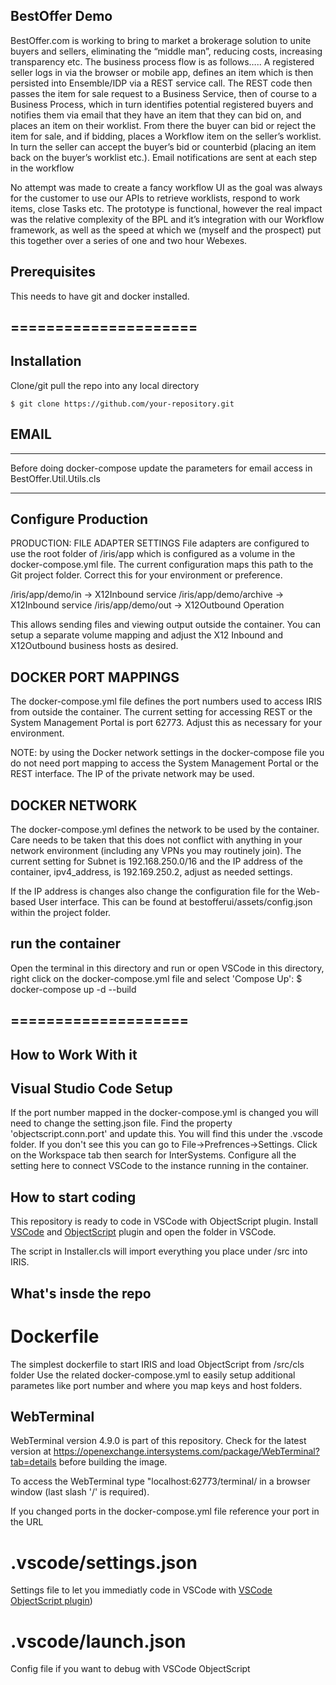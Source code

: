 ## BestOffer Demo
BestOffer.com is working to bring to market a brokerage solution to unite buyers and sellers, eliminating 
the “middle man”, reducing costs, increasing transparency etc.
The business process flow is as follows…..
A registered seller logs in via the browser or mobile app, defines an item which is then persisted into 
Ensemble/IDP via a REST service call. The REST code then passes the item for sale request to a Business 
Service, then of course to a Business Process, which in turn identifies potential registered buyers and 
notifies them via email that they have an item that they can bid on, and places an item on their worklist. 
From there the buyer can bid or reject the item for sale, and if bidding, places a Workflow item on the seller’s 
worklist.  In turn the seller can accept the buyer’s bid or counterbid (placing an item back on the buyer’s worklist 
etc.). Email notifications are sent at each step in the workflow

No attempt was made to create a fancy workflow UI as the goal was always for the customer to use our APIs to retrieve 
worklists, respond to work items, close Tasks etc.
The prototype is functional, however the real impact was the relative complexity of the BPL and it’s integration with 
our Workflow framework, as well as the speed at which we (myself and the prospect) put this together over a series of 
one and two hour Webexes.

## Prerequisites
This needs to have git and docker installed.

## =====================
## Installation 

Clone/git pull the repo into any local directory

```
$ git clone https://github.com/your-repository.git
```

## EMAIL
*************
Before doing docker-compose update the parameters for email access in BestOffer.Util.Utils.cls
*************

## Configure Production
PRODUCTION: FILE ADAPTER SETTINGS
File adapters are configured to use the root folder of /iris/app which is configured as a volume
in the docker-compose.yml file.  The current configuration maps this path to the Git project
folder.  Correct this for your environment or preference.

/iris/app/demo/in       -> X12Inbound service
/iris/app/demo/archive  -> X12Inbound service
/iris/app/demo/out      -> X12Outbound Operation

This allows sending files and viewing output outside the container.  You can setup a separate
volume mapping and adjust the X12 Inbound and X12Outbound business hosts as desired.

## DOCKER PORT MAPPINGS
The docker-compose.yml file defines the port numbers used to access IRIS from outside the container.
The current setting for accessing REST or the System Management Portal is port 62773.  Adjust this
as necessary for your environment.

NOTE: by using the Docker network settings in the docker-compose file you do not need port mapping to
access the System Management Portal or the REST interface.  The IP of the private network may be used.

## DOCKER NETWORK
The docker-compose.yml defines the network to be used by the container.  Care needs to be taken that 
this does not conflict with anything in your network environment (including any VPNs you may routinely
join).  The current setting for Subnet is 192.168.250.0/16 and the IP address of the container,
ipv4_address, is 192.169.250.2, adjust as needed settings.

If the IP address is changes also change the configuration file for the Web-based User interface. This
can be found at bestofferui/assets/config.json within the project folder.

## run the container
Open the terminal in this directory and run or open VSCode in this directory,
right click on the docker-compose.yml file and select 'Compose Up':
$ docker-compose up -d --build

## ====================
## How to Work With it
## Visual Studio Code Setup
If the port number mapped in the docker-compose.yml is changed you will need to change the setting.json file.
Find the property 'objectscript.conn.port' and update this.  You will find this under the .vscode folder. If
you don't see this you can go to File->Prefrences->Settings. Click on the Workspace tab then search for
InterSystems. Configure all the setting here to connect VSCode to the instance running in the container.

## How to start coding
This repository is ready to code in VSCode with ObjectScript plugin.
Install [VSCode](https://code.visualstudio.com/) and [ObjectScript](https://marketplace.visualstudio.com/items?itemName=daimor.vscode-objectscript) plugin and open the folder in VSCode.

The script in Installer.cls will import everything you place under /src into IRIS.

## What's insde the repo

# Dockerfile

The simplest dockerfile to start IRIS and load ObjectScript from /src/cls folder
Use the related docker-compose.yml to easily setup additional parametes like port number and where you map keys and host folders.

## WebTerminal
WebTerminal version 4.9.0 is part of this repository.  Check for the latest version at
https://openexchange.intersystems.com/package/WebTerminal?tab=details before building 
the image.

To access the WebTerminal type "localhost:62773/terminal/  in a browser window (last slash '/' is required).  

If you changed ports in the docker-compose.yml file reference your port in the URL

# .vscode/settings.json

Settings file to let you immediatly code in VSCode with [VSCode ObjectScript plugin](https://marketplace.visualstudio.com/items?itemName=daimor.vscode-objectscript))

# .vscode/launch.json
Config file if you want to debug with VSCode ObjectScript
